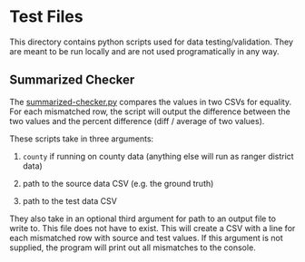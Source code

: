 # Test Files

This directory contains python scripts used for data testing/validation. They are meant to be run locally and are not used programatically in any way.

## Summarized Checker

The [summarized-checker.py](./summarized-checker.py) compares the values in two CSVs for equality. For each mismatched row, the script will output the difference between the two values and the percent difference (diff / average of two values).

These scripts take in three arguments:

1. `county` if running on county data (anything else will run as ranger district data)

1. path to the source data CSV (e.g. the ground truth)

1. path to the test data CSV

They also take in an optional third argument for path to an output file to write to. This file does not have to exist. This will create a CSV with a line for each mismatched row with source and test values. If this argument is not supplied, the program will print out all mismatches to the console.
